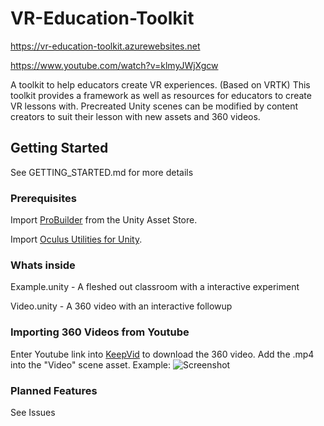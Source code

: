 # VR-Education-Toolkit

https://vr-education-toolkit.azurewebsites.net

https://www.youtube.com/watch?v=klmyJWjXgcw

A toolkit to help educators create VR experiences. (Based on VRTK)
This toolkit provides a framework as well as resources for educators to create VR lessons with. Precreated Unity scenes can be modified by content creators to suit their lesson with new assets and 360 videos.

## Getting Started

See GETTING_STARTED.md for more details

### Prerequisites

Import [ProBuilder](https://assetstore.unity.com/packages/tools/modeling/probuilder-111418 "probuilder") from the Unity Asset Store.

Import [Oculus Utilities for Unity](https://developer.oculus.com/downloads/package/oculus-utilities-for-unity-5/ "oculus-utilities-for-unity-5").

### Whats inside

Example.unity - A fleshed out classroom with a interactive experiment

Video.unity - A 360 video with an interactive followup

### Importing 360 Videos from Youtube

Enter Youtube link into [KeepVid](https://keepvid.com/ "keepvid") to download the 360 video. Add the .mp4 into the "Video" scene asset.
Example:
![Screenshot](https://github.com/Legorobotdude/VR-Education-Toolkit/blob/master/Images/360cap.PNG "360 Video")

### Planned Features

See Issues
